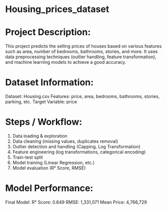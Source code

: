 # Housing_prices_dataset

# Project Description:
This project predicts the selling prices of houses based on various features such as area, number of bedrooms, bathrooms, stories, and more. 
It uses data preprocessing techniques (outlier handling, feature transformation), and machine learning models to achieve a good accuracy.

# Dataset Information:
Dataset: Housing.csv
Features: price, area, bedrooms, bathrooms, stories, parking, etc.
Target Variable: price

# Steps / Workflow:
1. Data loading & exploration
2. Data cleaning (missing values, duplicates removal)
3. Outlier detection and handling (Capping, Log Transformation)
4. Feature engineering (log transformations, categorical encoding)
5. Train-test split
6. Model training (Linear Regression, etc.)
7. Model evaluation (R² Score, RMSE)
   
# Model Performance:
Final Model:
R² Score: 0.649
RMSE: 1,331,071
Mean Price: 4,766,729

